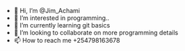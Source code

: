 - 👋 Hi, I’m @Jim_Achami
- 👀 I’m interested in programming..
- 🌱 I’m currently learning git basics
- 💞️ I’m looking to collaborate on more programming details
- 📫 How to reach me +254798163678

<!---
ZeddyAzed/ZeddyAzed is a ✨ special ✨ repository because its `README.md` (this file) appears on your GitHub profile.
You can click the Preview link to take a look at your changes.
--->
